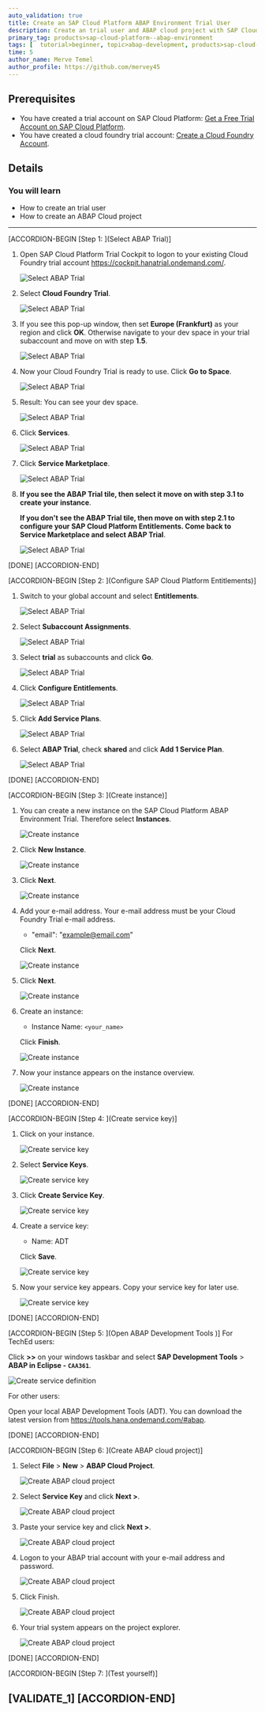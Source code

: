 ```yaml
---
auto_validation: true
title: Create an SAP Cloud Platform ABAP Environment Trial User
description: Create an trial user and ABAP cloud project with SAP Cloud Platform ABAP environment.
primary_tag: products>sap-cloud-platform--abap-environment
tags: [  tutorial>beginner, topic>abap-development, products>sap-cloud-platform ]
time: 5
author_name: Merve Temel
author_profile: https://github.com/mervey45
---
```


## Prerequisites  
 - You have created a trial account on SAP Cloud Platform:  [Get a Free Trial Account on SAP Cloud Platform](hcp-create-trial-account).
 - You have created a cloud foundry trial account: [Create a Cloud Foundry Account](cp-cf-create-account).

## Details
### You will learn  
  - How to create an trial user
  - How to create an ABAP Cloud project

---
[ACCORDION-BEGIN [Step 1: ](Select ABAP Trial)]
  1. Open SAP Cloud Platform Trial Cockpit to logon to your existing Cloud Foundry trial account
     <https://cockpit.hanatrial.ondemand.com/>.

      ![Select ABAP Trial](logon.png)

  2. Select **Cloud Foundry Trial**.

      ![Select ABAP Trial](entitlement.png)


  3. If you see this pop-up window, then set **Europe (Frankfurt)** as your region and click **OK**. Otherwise navigate to your dev space in your trial subaccount and move on with step **1.5**.

      ![Select ABAP Trial](entitlement2.png)

  4. Now your Cloud Foundry Trial is ready to use. Click **Go to Space**.

      ![Select ABAP Trial](entitlement3.png)

  5. Result: You can see your dev space.

      ![Select ABAP Trial](entitlement4.png)
 
  6. Click **Services**.

      ![Select ABAP Trial](account3.png)

  7. Click **Service Marketplace**.

      ![Select ABAP Trial](account4.png)

  8. **If you see the ABAP Trial tile, then select it move on with step 3.1 to create your instance**.

     **If you don't see the ABAP Trial tile, then move on with step 2.1 to configure your SAP Cloud Platform Entitlements. Come back to Service Marketplace and select ABAP Trial**.

      ![Select ABAP Trial](trial.png)

[DONE]
[ACCORDION-END]

[ACCORDION-BEGIN [Step 2: ](Configure SAP Cloud Platform Entitlements)]

1. Switch to your global account and select **Entitlements**.

    ![Select ABAP Trial](entitlement5.png)

2. Select **Subaccount Assignments**.

    ![Select ABAP Trial](entitlement6.png)

3. Select **trial** as subaccounts and click **Go**.

    ![Select ABAP Trial](entitlement7.png)

4. Click **Configure Entitlements**.

    ![Select ABAP Trial](entitlement9.png)

5.  Click **Add Service Plans**.

    ![Select ABAP Trial](entitlement10.png)

6.  Select **ABAP Trial**, check **shared** and click **Add 1 Service Plan**.

    ![Select ABAP Trial](entitlement11.png)

[DONE]
[ACCORDION-END]

[ACCORDION-BEGIN [Step 3: ](Create instance)]
  1. You can create a new instance on the SAP Cloud Platform ABAP Environment Trial. Therefore select **Instances**.

      ![Create instance](instance.png)

  2. Click **New Instance**.

      ![Create instance](instance2.png)

  3. Click **Next**.

      ![Create instance](instance3.png)

  4. Add your e-mail address. Your e-mail address must be your Cloud Foundry Trial e-mail address.

      - "email": "example@email.com"

     Click **Next**.

      ![Create instance](instance4.png)

  5. Click **Next**.

      ![Create instance](instance5.png)

  6. Create an instance:

     - Instance Name: `<your_name>`

     Click **Finish**.

      ![Create instance](instance6.png)

  7. Now your instance appears on the instance overview.

      ![Create instance](instance7.png)

[DONE]
[ACCORDION-END]

[ACCORDION-BEGIN [Step 4: ](Create service key)]
  1. Click on your instance.

      ![Create service key](key.png)

  2. Select **Service Keys**.

      ![Create service key](key0.png)

  3. Click **Create Service Key**.

      ![Create service key](key2.png)

  3. Create a service key:

     - Name: ADT

     Click **Save**.

      ![Create service key](key3.png)

  4. Now your service key appears. Copy your service key for later use.

      ![Create service key](key4.png)

[DONE]
[ACCORDION-END]

[ACCORDION-BEGIN [Step 5: ](Open ABAP Development Tools )]
For TechEd users:

Click **>>** on your windows taskbar and select **SAP Development Tools** > **ABAP in Eclipse - `CAA361`**.  

![Create service definition](adt.png)

For other users:

Open your local ABAP Development Tools (ADT). You can download the latest version from <https://tools.hana.ondemand.com/#abap>.

[DONE]
[ACCORDION-END]


[ACCORDION-BEGIN [Step 6: ](Create ABAP cloud project)]
  1. Select **File** > **New** > **ABAP Cloud Project**.

      ![Create ABAP cloud project](project.png)

  2. Select **Service Key** and click **Next >**.

      ![Create ABAP cloud project](project2.png)

  3. Paste your service key and click **Next >**.

      ![Create ABAP cloud project](project3.png)

  4. Logon to your ABAP trial account with your e-mail address and password.

      ![Create ABAP cloud project](project4.png)

  5. Click Finish.

      ![Create ABAP cloud project](project5.png)

  6. Your trial system appears on the project explorer.

      ![Create ABAP cloud project](project6.png)

[DONE]
[ACCORDION-END]


[ACCORDION-BEGIN [Step 7: ](Test yourself)]

[VALIDATE_1]
[ACCORDION-END]
---
